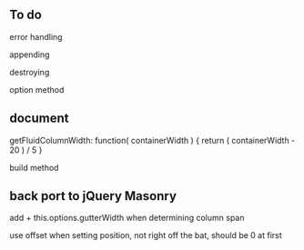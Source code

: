 ## To do 

error handling

appending

destroying

option method

## document

getFluidColumnWidth: function( containerWidth ) {
  return ( containerWidth - 20 ) / 5
}

build method

## back port to jQuery Masonry

add + this.options.gutterWidth when determining column span

use offset when setting position, not right off the bat, should be 0 at first